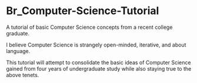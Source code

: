 # Br_Computer-Science-Tutorial
A tutorial of basic Computer Science concepts from a recent college graduate.

I believe Computer Science is strangely open-minded, iterative, and about language.

This tutorial will attempt to consolidate the basic ideas of Computer Science gained from four years of undergraduate study while also staying true to the above tenets.

